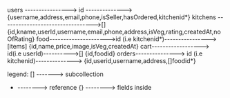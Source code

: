 users ----------------> id --------------> {username,address,email,phone,isSeller,hasOrdered,kitchenid*}
kitchens --------------------------------->[] {id,kname,userId,username,email,phone,address,isVeg,rating,createdAt,noOfRating}
food--------------------->id (i.e kitchenid*)---------------->[items] {id,name,price,image,isVeg,createdAt}
cart------------------> id(i.e userId)---------->[] {id,foodid}
orders---------------> id (i.e kitchenid)--------------> {id,userid,username,address,[]foodid*}


legend:
[] -------> subcollection
* --------> reference
{} --------> fields inside